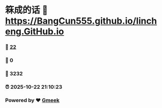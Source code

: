 # 箖成的话 :link: https://BangCun555.github.io/lincheng.GitHub.io 
### :page_facing_up: [22](https://BangCun555.github.io/lincheng.GitHub.io/tag.html) 
### :speech_balloon: 0 
### :hibiscus: 3232 
### :alarm_clock: 2025-10-22 21:10:23 
### Powered by :heart: [Gmeek](https://github.com/Meekdai/Gmeek)
